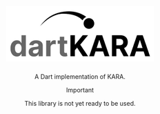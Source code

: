 <div align="center">
  <h1 align="center">
    <picture>
      <source media="(prefers-color-scheme: dark)" srcset="images/dartkara_dark.png">
      <img alt="dart-kara Logo" src="images/dartkara_light.png">
    </picture>
  </h1>
<div/>

A Dart implementation of KARA.

> [!IMPORTANT]
> This library is not yet ready to be used.
